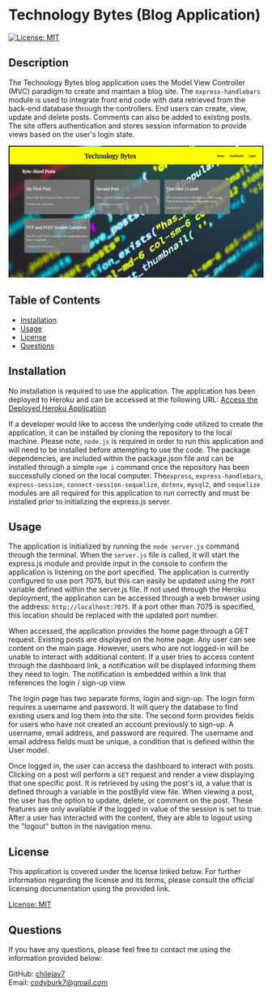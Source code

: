 # Technology Bytes (Blog Application)
[![License: MIT](https://img.shields.io/badge/License-MIT-blue.svg)](https://opensource.org/licenses/MIT)

## Description

The Technology Bytes blog application uses the Model View Controller (MVC) paradigm to create and maintain a blog site.  The `express-handlebars` module is used to integrate front end code with data retrieved from the back-end database through the controllers.  End users can create, view, update and delete posts.  Comments can also be added to existing posts. The site offers authentication and stores session information to provide views based on the user's login state.

![Technology Bytes Blog App](./public/assets/blog_screen.png)

## Table of Contents 

- [Installation](#installation)  
- [Usage](#usage)  
- [License](#license)
- [Questions](#questions)  
      
    
## Installation

No installation is required to use the application.  The application has been deployed to Heroku and can be accessed at the following URL: [Access the Deployed Heroku Application](https://technology-bytes-blog-57487bf8aac9.herokuapp.com/)

If a developer would like to access the underlying code utilized to create the application, it can be installed by cloning the repository to the local machine.  Please note, `node.js` is required in order to run this application and will need to be installed before attempting to use the code.  The package dependencies, are included within the package.json file and can be installed through a simple `npm i` command once the repository has been successfully cloned on the local computer.  The`express`, `express-handlebars`, `express-session`, `connect-session-sequelize`, `dotenv`, `mysql2`, and `sequelize` modules are all required for this application to run correctly and must be installed prior to initializing the express.js server.

## Usage

The application is initialized by running the `node server.js` command through the terminal.  When the `server.js` file is called, it will start the express.js module and provide input in the console to confirm the application is listening on the port specified.  The application is currently configured to use port 7075, but this can easily be updated using the `PORT` variable defined within the server.js file.  If not used through the Heroku deployment, the application can be accessed through a web browser using the address: `http://localhost:7075`.  If a port other than 7075 is specified, this location should be replaced with the updated port number.

When accessed, the application provides the home page through a GET request.  Existing posts are displayed on the home page.  Any user can see content on the main page.  However, users who are not logged-in will be unable to interact with additional content.  If a user tries to access content through the dashboard link, a notification will be displayed informing them they need to login.  The notification is embedded within a link that references the login / sign-up view. 

The login page has two separate forms, login and sign-up.  The login form requires a username and password.  It will query the database to find existing users and log them into the site.  The second form provides fields for users who have not created an account previously to sign-up.  A username, email address, and password are required.  The username and email address fields must be unique, a condition that is defined within the User model.

Once logged in, the user can access the dashboard to interact with posts.  Clicking on a post will perform a `GET` request and render a view displaying that one specific post.  It is retrieved by using the post's id, a value that is defined through a variable in the postById view file.  When viewing a post, the user has the option to update, delete, or comment on the post.  These features are only available if the logged in value of the session is set to true.  After a user has interacted with  the content, they are able to logout using the "logout" button in the navigation menu.

## License

This application is covered under the license linked below.  For further information regarding the license and its terms, please consult the official licensing documentation using the provided link.

[License: MIT](https://opensource.org/licenses/MIT)

## Questions

If you have any questions, please feel free to contact me using the information provided below:  
  
GitHub: [chilejay7](https://github.com/chilejay7?tab=repositories)  
Email: codyburk7@gmail.com

